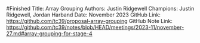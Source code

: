 #Finished
Title: Array Grouping
Authors: Justin Ridgewell
Champions: Justin Ridgewell, Jordan Harband
Date: November 2023
GitHub Link: https://github.com/tc39/proposal-array-grouping
GitHub Note Link: https://github.com/tc39/notes/blob/HEAD/meetings/2023-11/november-27.md#array-grouping-for-stage-4
